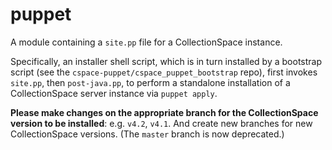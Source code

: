 puppet
======

A module containing a `site.pp` file for a CollectionSpace instance.

Specifically, an installer shell script, which is in turn installed by
a bootstrap script (see the `cspace-puppet/cspace_puppet_bootstrap` repo),
first invokes `site.pp`, then `post-java.pp`, to perform a standalone
installation of a CollectionSpace server instance via `puppet apply`.

**Please make changes on the appropriate branch for the CollectionSpace
version to be installed**: e.g. `v4.2`, `v4.1`. And create new branches
for new CollectionSpace versions. (The `master` branch is now deprecated.)
